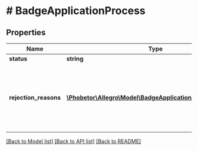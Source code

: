 # # BadgeApplicationProcess

## Properties

Name | Type | Description | Notes
------------ | ------------- | ------------- | -------------
**status** | **string** |  |
**rejection_reasons** | [**\Phobetor\Allegro\Model\BadgeApplicationRejectionReason[]**](BadgeApplicationRejectionReason.md) | A list of rejection reasons for the badge application. Returned for process.status &#x3D; DECLINED only. |

[[Back to Model list]](../../README.md#models) [[Back to API list]](../../README.md#endpoints) [[Back to README]](../../README.md)
